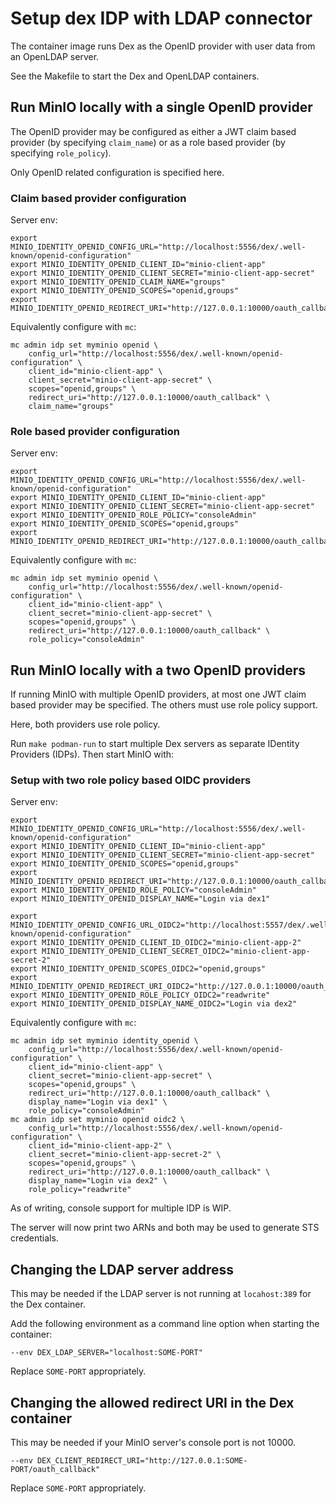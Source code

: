 # Setup dex IDP with LDAP connector

The container image runs Dex as the OpenID provider with user data from an OpenLDAP server.

See the Makefile to start the Dex and OpenLDAP containers.

## Run MinIO locally with a single OpenID provider

The OpenID provider may be configured as either a JWT claim based provider (by specifying `claim_name`) or as a role based provider (by specifying `role_policy`).

Only OpenID related configuration is specified here.

### Claim based provider configuration

Server env:
```shell
export MINIO_IDENTITY_OPENID_CONFIG_URL="http://localhost:5556/dex/.well-known/openid-configuration"
export MINIO_IDENTITY_OPENID_CLIENT_ID="minio-client-app"
export MINIO_IDENTITY_OPENID_CLIENT_SECRET="minio-client-app-secret"
export MINIO_IDENTITY_OPENID_CLAIM_NAME="groups"
export MINIO_IDENTITY_OPENID_SCOPES="openid,groups"
export MINIO_IDENTITY_OPENID_REDIRECT_URI="http://127.0.0.1:10000/oauth_callback"
```

Equivalently configure with `mc`:
```shell
mc admin idp set myminio openid \
    config_url="http://localhost:5556/dex/.well-known/openid-configuration" \
    client_id="minio-client-app" \
    client_secret="minio-client-app-secret" \
    scopes="openid,groups" \
    redirect_uri="http://127.0.0.1:10000/oauth_callback" \
    claim_name="groups"
```

### Role based provider configuration

Server env:
```shell
export MINIO_IDENTITY_OPENID_CONFIG_URL="http://localhost:5556/dex/.well-known/openid-configuration"
export MINIO_IDENTITY_OPENID_CLIENT_ID="minio-client-app"
export MINIO_IDENTITY_OPENID_CLIENT_SECRET="minio-client-app-secret"
export MINIO_IDENTITY_OPENID_ROLE_POLICY="consoleAdmin"
export MINIO_IDENTITY_OPENID_SCOPES="openid,groups"
export MINIO_IDENTITY_OPENID_REDIRECT_URI="http://127.0.0.1:10000/oauth_callback"
```

Equivalently configure with `mc`:
```shell
mc admin idp set myminio openid \
    config_url="http://localhost:5556/dex/.well-known/openid-configuration" \
    client_id="minio-client-app" \
    client_secret="minio-client-app-secret" \
    scopes="openid,groups" \
    redirect_uri="http://127.0.0.1:10000/oauth_callback" \
    role_policy="consoleAdmin"
```


## Run MinIO locally with a two OpenID providers

If running MinIO with multiple OpenID providers, at most one JWT claim based provider may be specified. The others must use role policy support. 

Here, both providers use role policy.

Run `make podman-run` to start multiple Dex servers as separate IDentity Providers (IDPs). Then start MinIO with:


### Setup with two role policy based OIDC providers

Server env:
```
export MINIO_IDENTITY_OPENID_CONFIG_URL="http://localhost:5556/dex/.well-known/openid-configuration"
export MINIO_IDENTITY_OPENID_CLIENT_ID="minio-client-app"
export MINIO_IDENTITY_OPENID_CLIENT_SECRET="minio-client-app-secret"
export MINIO_IDENTITY_OPENID_SCOPES="openid,groups"
export MINIO_IDENTITY_OPENID_REDIRECT_URI="http://127.0.0.1:10000/oauth_callback"
export MINIO_IDENTITY_OPENID_ROLE_POLICY="consoleAdmin"
export MINIO_IDENTITY_OPENID_DISPLAY_NAME="Login via dex1"

export MINIO_IDENTITY_OPENID_CONFIG_URL_OIDC2="http://localhost:5557/dex/.well-known/openid-configuration"
export MINIO_IDENTITY_OPENID_CLIENT_ID_OIDC2="minio-client-app-2"
export MINIO_IDENTITY_OPENID_CLIENT_SECRET_OIDC2="minio-client-app-secret-2"
export MINIO_IDENTITY_OPENID_SCOPES_OIDC2="openid,groups"
export MINIO_IDENTITY_OPENID_REDIRECT_URI_OIDC2="http://127.0.0.1:10000/oauth_callback"
export MINIO_IDENTITY_OPENID_ROLE_POLICY_OIDC2="readwrite"
export MINIO_IDENTITY_OPENID_DISPLAY_NAME_OIDC2="Login via dex2"
```

Equivalently configure with `mc`:
```
mc admin idp set myminio identity_openid \
    config_url="http://localhost:5556/dex/.well-known/openid-configuration" \
    client_id="minio-client-app" \
    client_secret="minio-client-app-secret" \
    scopes="openid,groups" \
    redirect_uri="http://127.0.0.1:10000/oauth_callback" \
    display_name="Login via dex1" \
    role_policy="consoleAdmin"
mc admin idp set myminio openid oidc2 \
    config_url="http://localhost:5556/dex/.well-known/openid-configuration" \
    client_id="minio-client-app-2" \
    client_secret="minio-client-app-secret-2" \
    scopes="openid,groups" \
    redirect_uri="http://127.0.0.1:10000/oauth_callback" \
    display_name="Login via dex2" \
    role_policy="readwrite"

```

As of writing, console support for multiple IDP is WIP.

The server will now print two ARNs and both may be used to generate STS credentials.

## Changing the LDAP server address

This may be needed if the LDAP server is not running at `locahost:389` for the Dex container.

Add the following environment as a command line option when starting the container:


```
--env DEX_LDAP_SERVER="localhost:SOME-PORT"
```

Replace `SOME-PORT` appropriately.

## Changing the allowed redirect URI in the Dex container

This may be needed if your MinIO server's console port is not 10000.

```
--env DEX_CLIENT_REDIRECT_URI="http://127.0.0.1:SOME-PORT/oauth_callback"
```

Replace `SOME-PORT` appropriately.

